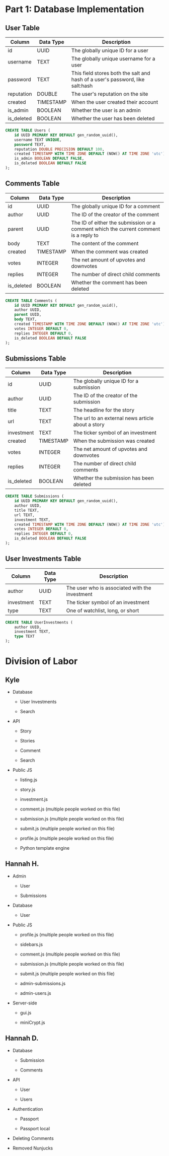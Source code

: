 # Part 1: Database Implementation

## User Table

| Column     | Data Type | Description                                                                   |
| ---------- | --------- | ----------------------------------------------------------------------------- |
| id         | UUID      | The globally unique ID for a user                                             |
| username   | TEXT      | The globally unique username for a user                                       |
| password   | TEXT      | This field stores both the salt and hash of a user's password, like salt:hash |
| reputation | DOUBLE    | The user's reputation on the site                                             |
| created    | TIMESTAMP | When the user created their account                                           |
| is_admin   | BOOLEAN   | Whether the user is an admin                                                  |
| is_deleted | BOOLEAN   | Whether the user has been deleted                                             |

```sql
CREATE TABLE Users (
    id UUID PRIMARY KEY DEFAULT gen_random_uuid(),
    username TEXT UNIQUE,
    password TEXT,
    reputation DOUBLE PRECISION DEFAULT 100,
    created TIMESTAMP WITH TIME ZONE DEFAULT (NOW() AT TIME ZONE 'utc'),
    is_admin BOOLEAN DEFAULT FALSE,
    is_deleted BOOLEAN DEFAULT FALSE
);
```

## Comments Table

| Column     | Data Type | Description                                                                          |
| ---------- | --------- | ------------------------------------------------------------------------------------ |
| id         | UUID      | The globally unique ID for a comment                                                 |
| author     | UUID      | The ID of the creator of the comment                                                 |
| parent     | UUID      | The ID of either the submission or a comment which the current comment is a reply to |
| body       | TEXT      | The content of the comment                                                           |
| created    | TIMESTAMP | When the comment was created                                                         |
| votes      | INTEGER   | The net amount of upvotes and downvotes                                              |
| replies    | INTEGER   | The number of direct child comments                                                  |
| is_deleted | BOOLEAN   | Whether the comment has been deleted                                                 |

```sql
CREATE TABLE Comments (
    id UUID PRIMARY KEY DEFAULT gen_random_uuid(),
    author UUID,
    parent UUID,
    body TEXT,
    created TIMESTAMP WITH TIME ZONE DEFAULT (NOW() AT TIME ZONE 'utc'),
    votes INTEGER DEFAULT 0,
    replies INTEGER DEFAULT 0,
    is_deleted BOOLEAN DEFAULT FALSE
);
```

## Submissions Table

| Column     | Data Type | Description                                       |
| ---------- | --------- | ------------------------------------------------- |
| id         | UUID      | The globally unique ID for a submission           |
| author     | UUID      | The ID of the creator of the submission           |
| title      | TEXT      | The headline for the story                        |
| url        | TEXT      | The url to an external news article about a story |
| investment | TEXT      | The ticker symbol of an investment                |
| created    | TIMESTAMP | When the submission was created                   |
| votes      | INTEGER   | The net amount of upvotes and downvotes           |
| replies    | INTEGER   | The number of direct child comments               |
| is_deleted | BOOLEAN   | Whether the submission has been deleted           |

```sql
CREATE TABLE Submissions (
    id UUID PRIMARY KEY DEFAULT gen_random_uuid(),
    author UUID,
    title TEXT,
    url TEXT,
    investment TEXT,
    created TIMESTAMP WITH TIME ZONE DEFAULT (NOW() AT TIME ZONE 'utc'),
    votes INTEGER DEFAULT 0,
    replies INTEGER DEFAULT 0,
    is_deleted BOOLEAN DEFAULT FALSE
);
```

## User Investments Table

| Column     | Data Type | Description                                    |
| ---------- | --------- | ---------------------------------------------- |
| author     | UUID      | The user who is associated with the investment |
| investment | TEXT      | The ticker symbol of an investment             |
| type       | TEXT      | One of watchlist, long, or short               |

```sql
CREATE TABLE UserInvestments (
    author UUID,
    investment TEXT,
    type TEXT
);
```

# Division of Labor

## Kyle

* Database
  
  * User Investments
  
  * Search

* API
  
  * Story
  
  * Stories
  
  * Comment
  
  * Search

* Public JS
  
  * listing.js
  
  * story.js
  
  * investment.js
  
  * comment.js (multiple people worked on this file)
  
  * submission.js (multiple people worked on this file)
  
  * submit.js (multiple people worked on this file)
  
  * profile.js (multiple people worked on this file)
  
  * Python template engine

## Hannah H.

* Admin
  
  * User
  
  * Submissions

* Database
  
  * User

* Public JS
  
  * profile.js (multiple people worked on this file)
  
  * sidebars.js
  
  * comment.js (multiple people worked on this file)
  
  * submission.js (multiple people worked on this file)
  
  * submit.js (multiple people worked on this file)
  
  * admin-submissions.js
  
  * admin-users.js

* Server-side
  
  * gui.js
  
  * miniCrypt.js

## Hannah D.

* Database
  
  * Submission
  
  * Comments

* API
  
  * User
  
  * Users

* Authentication
  
  * Passport
  
  * Passport local

* Deleting Comments

* Removed Nunjucks